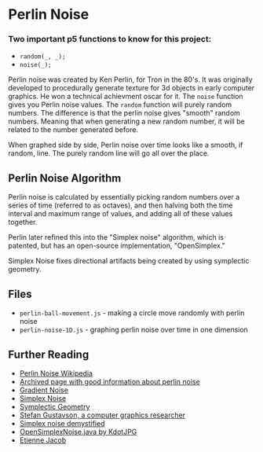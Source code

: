 # Perlin Noise

### Two important p5 functions to know for this project:
* `random(_, _);`
* `noise(_);`

Perlin noise was created by Ken Perlin, for Tron in the 80's. It was originally developed to procedurally generate texture for 3d objects in early computer graphics. He won a technical achievment oscar for it. The `noise` function gives you Perlin noise values. The `random` function will purely random numbers. The difference is that the perlin noise gives "smooth" random numbers. Meaning that when generating a new random number, it will be related to the number generated before.

When graphed side by side, Perlin noise over time looks like a smooth, if random, line. The purely random line will go all over the place.

## Perlin Noise Algorithm
Perlin noise is calculated by essentially picking random numbers over a series of time (referred to as octaves), and then halving both the time interval and maximum range of values, and adding all of these values together. 

Perlin later refined this into the "Simplex noise" algorithm, which is patented, but has an open-source implementation, "OpenSimplex."

Simplex Noise fixes directional artifacts being created by using symplectic geometry.

## Files
* `perlin-ball-movement.js` - making a circle move randomly with perlin noise
* `perlin-noise-1D.js` - graphing perlin noise over time in one dimension

## Further Reading
* [Perlin Noise Wikipedia](https://en.wikipedia.org/wiki/Perlin_noise)
* [Archived page with good information about perlin noise](https://web.archive.org/web/20160530124230/http://freespace.virgin.net/hugo.elias/models/m_perlin.htm)
* [Gradient Noise](https://en.wikipedia.org/wiki/Gradient_noise)
* [Simplex Noise](https://en.wikipedia.org/wiki/Simplex_noise)
* [Symplectic Geometry](https://en.wikipedia.org/wiki/Symplectic_geometry)
* [Stefan Gustavson, a computer graphics researcher](http://staffwww.itn.liu.se/~stegu/)
* [Simplex noise demystified](http://staffwww.itn.liu.se/~stegu/simplexnoise/simplexnoise.pdf)
* [OpenSimplexNoise.java by KdotJPG](https://gist.github.com/KdotJPG/b1270127455a94ac5d19)
* [Etienne Jacob](https://necessary-disorder.tumblr.com/)